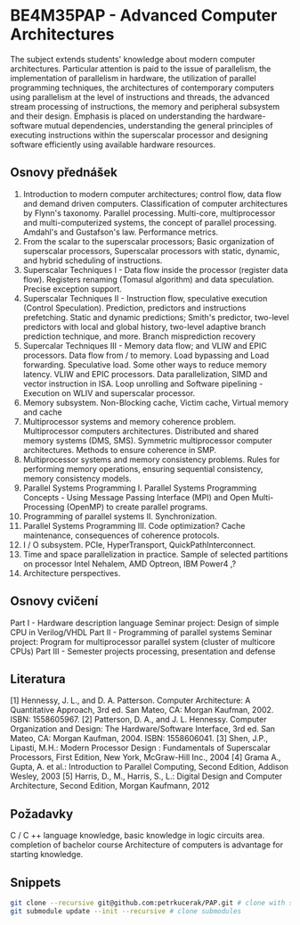 # BE4M35PAP - Advanced Computer Architectures

The subject extends students' knowledge about modern computer architectures. Particular attention is paid to the issue of parallelism, the implementation of parallelism in hardware, the utilization of parallel programming techniques, the architectures of contemporary computers using parallelism at the level of instructions and threads, the advanced stream processing of instructions, the memory and peripheral subsystem and their design. Emphasis is placed on understanding the hardware-software mutual dependencies, understanding the general principles of executing instructions within the superscalar processor and designing software efficiently using available hardware resources.

## Osnovy přednášek

1.  Introduction to modern computer architectures; control flow, data flow and demand driven computers. Classification of computer architectures by Flynn's taxonomy. Parallel processing. Multi-core, multiprocessor and multi-computerized systems, the concept of parallel processing. Amdahl's and Gustafson's law. Performance metrics.
2.  From the scalar to the superscalar processors; Basic organization of superscalar processors, Superscalar processors with static, dynamic, and hybrid scheduling of instructions.
3.  Superscalar Techniques I - Data flow inside the processor (register data flow). Registers renaming (Tomasul algorithm) and data speculation. Precise exception support.
4.  Superscalar Techniques II - Instruction flow, speculative execution (Control Speculation). Prediction, predictors and instructions prefetching. Static and dynamic predictions; Smith's predictor, two-level predictors with local and global history, two-level adaptive branch prediction technique, and more. Branch misprediction recovery
5.  Supercalar Techniques III - Memory data flow; and VLIW and EPIC processors. Data flow from / to memory. Load bypassing and Load forwarding. Speculative load. Some other ways to reduce memory latency. VLIW and EPIC processors. Data parallelization, SIMD and vector instruction in ISA. Loop unrolling and Software pipelining - Execution on WLIV and superscalar processor.
6.  Memory subsystem. Non-Blocking cache, Victim cache, Virtual memory and cache
7.  Multiprocessor systems and memory coherence problem. Multiprocessor computers architectures. Distributed and shared memory systems (DMS, SMS). Symmetric multiprocessor computer architectures. Methods to ensure coherence in SMP.
8.  Multiprocessor systems and memory consistency problems. Rules for performing memory operations, ensuring sequential consistency, memory consistency models.
9.  Parallel Systems Programming I. Parallel Systems Programming Concepts - Using Message Passing Interface (MPI) and Open Multi-Processing (OpenMP) to create parallel programs.
10. Programming of parallel systems II. Synchronization.
11. Parallel Systems Programming III. Code optimization? Cache maintenance, consequences of coherence protocols.
12. I / O subsystem. PCIe, HyperTransport, QuickPathInterconnect.
13. Time and space parallelization in practice. Sample of selected partitions on processor Intel Nehalem, AMD Optreon, IBM Power4 ,?
14. Architecture perspectives.

## Osnovy cvičení

Part I - Hardware description language Seminar project: Design of simple CPU in Verilog/VHDL Part II - Programming of parallel systems Seminar project: Program for multiprocessor parallel system (cluster of multicore CPUs) Part III - Semester projects processing, presentation and defense

## Literatura

[1] Hennessy, J. L., and D. A. Patterson. Computer Architecture: A Quantitative Approach, 3rd ed. San Mateo, CA: Morgan Kaufman, 2002. ISBN: 1558605967.
[2] Patterson, D. A., and J. L. Hennessy. Computer Organization and Design: The Hardware/Software Interface, 3rd ed. San Mateo, CA: Morgan Kaufman, 2004. ISBN: 1558606041.
[3] Shen, J.P., Lipasti, M.H.: Modern Processor Design : Fundamentals of Superscalar Processors, First Edition, New York, McGraw-Hill Inc., 2004
[4] Grama A., Gupta, A. et al.: Introduction to Parallel Computing, Second Edition, Addison Wesley, 2003
[5] Harris, D., M., Harris, S., L.: Digital Design and Computer Architecture, Second Edition, Morgan Kaufmann, 2012

## Požadavky

C / C ++ language knowledge, basic knowledge in logic circuits area. completion of bachelor course Architecture of computers is advantage for starting knowledge.

## Snippets

```sh
git clone --recursive git@github.com:petrkucerak/PAP.git # clone with submodules
git submodule update --init --recursive # clone submodules
```